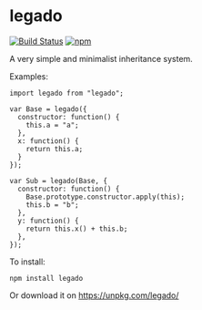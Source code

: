 
legado
======

[![Build Status](https://travis-ci.org/nicolas-van/legado.svg?branch=master)](https://travis-ci.org/nicolas-van/legado) [![npm](https://img.shields.io/npm/v/legado.svg)](https://www.npmjs.com/package/legado)

A very simple and minimalist inheritance system.

Examples:

    import legado from "legado";

    var Base = legado({
      constructor: function() {
        this.a = "a";
      },
      x: function() {
        return this.a;
      }
    });

    var Sub = legado(Base, {
      constructor: function() {
        Base.prototype.constructor.apply(this);
        this.b = "b";
      },
      y: function() {
        return this.x() + this.b;
      },
    });

To install:

    npm install legado

Or download it on https://unpkg.com/legado/
